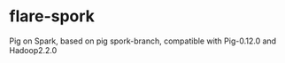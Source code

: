 flare-spork
===========

Pig on Spark, based on pig spork-branch, compatible with Pig-0.12.0 and Hadoop2.2.0
